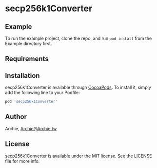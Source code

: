 # secp256k1Converter

## Example

To run the example project, clone the repo, and run `pod install` from the Example directory first.

## Requirements

## Installation

secp256k1Converter is available through [CocoaPods](https://cocoapods.org). To install
it, simply add the following line to your Podfile:

```ruby
pod 'secp256k1Converter'
```

## Author

Archie, Archie@Archie.tw

## License

secp256k1Converter is available under the MIT license. See the LICENSE file for more info.
